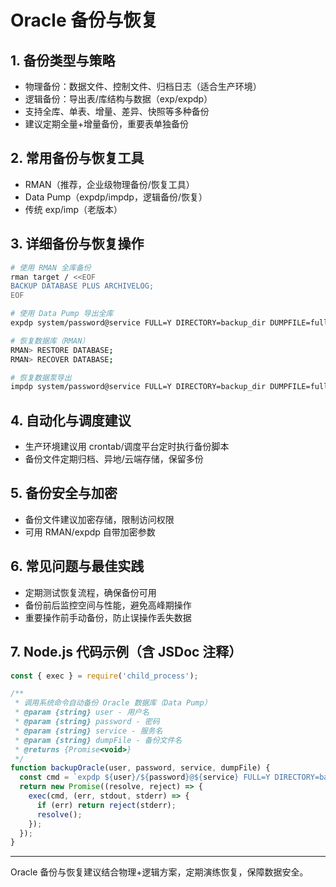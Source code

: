 # Oracle 备份与恢复

## 1. 备份类型与策略
- 物理备份：数据文件、控制文件、归档日志（适合生产环境）
- 逻辑备份：导出表/库结构与数据（exp/expdp）
- 支持全库、单表、增量、差异、快照等多种备份
- 建议定期全量+增量备份，重要表单独备份

## 2. 常用备份与恢复工具
- RMAN（推荐，企业级物理备份/恢复工具）
- Data Pump（expdp/impdp，逻辑备份/恢复）
- 传统 exp/imp（老版本）

## 3. 详细备份与恢复操作
```bash
# 使用 RMAN 全库备份
rman target / <<EOF
BACKUP DATABASE PLUS ARCHIVELOG;
EOF

# 使用 Data Pump 导出全库
expdp system/password@service FULL=Y DIRECTORY=backup_dir DUMPFILE=full_20240601.dmp LOGFILE=full_20240601.log

# 恢复数据库（RMAN）
RMAN> RESTORE DATABASE;
RMAN> RECOVER DATABASE;

# 恢复数据泵导出
impdp system/password@service FULL=Y DIRECTORY=backup_dir DUMPFILE=full_20240601.dmp LOGFILE=imp_20240601.log
```

## 4. 自动化与调度建议
- 生产环境建议用 crontab/调度平台定时执行备份脚本
- 备份文件定期归档、异地/云端存储，保留多份

## 5. 备份安全与加密
- 备份文件建议加密存储，限制访问权限
- 可用 RMAN/expdp 自带加密参数

## 6. 常见问题与最佳实践
- 定期测试恢复流程，确保备份可用
- 备份前后监控空间与性能，避免高峰期操作
- 重要操作前手动备份，防止误操作丢失数据

## 7. Node.js 代码示例（含 JSDoc 注释）
```js
const { exec } = require('child_process');

/**
 * 调用系统命令自动备份 Oracle 数据库（Data Pump）
 * @param {string} user - 用户名
 * @param {string} password - 密码
 * @param {string} service - 服务名
 * @param {string} dumpFile - 备份文件名
 * @returns {Promise<void>}
 */
function backupOracle(user, password, service, dumpFile) {
  const cmd = `expdp ${user}/${password}@${service} FULL=Y DIRECTORY=backup_dir DUMPFILE=${dumpFile}`;
  return new Promise((resolve, reject) => {
    exec(cmd, (err, stdout, stderr) => {
      if (err) return reject(stderr);
      resolve();
    });
  });
}
```

---

Oracle 备份与恢复建议结合物理+逻辑方案，定期演练恢复，保障数据安全。 